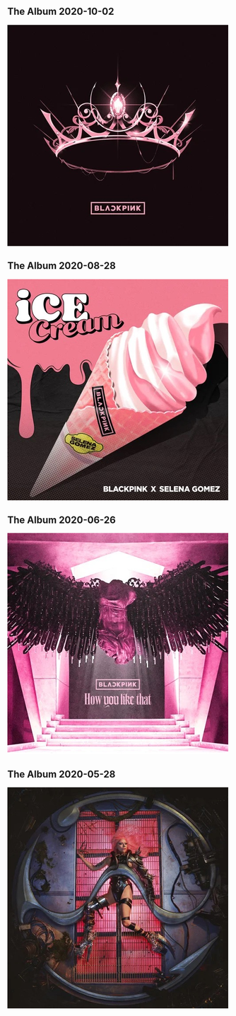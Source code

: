 ## The Album 2020-10-02

![](images/1.JPG)



## The Album 2020-08-28

![](images/2.JPG)

## The Album 2020-06-26

![](images/3.JPG)

## The Album 2020-05-28

![](images/4.JPG)